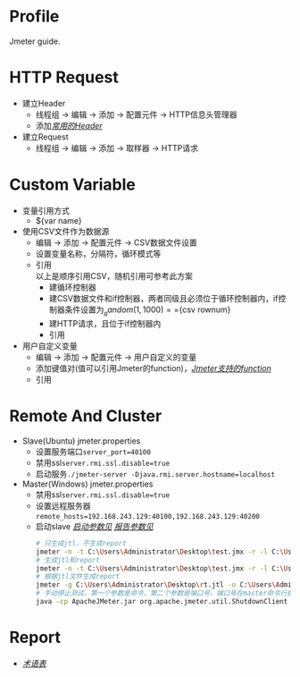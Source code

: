 # Profile
Jmeter guide.

# HTTP Request
  * 建立Header
    * 线程组 -> 编辑 -> 添加 -> 配置元件 -> HTTP信息头管理器
    * 添加[*常用的Header*](https://developer.mozilla.org/zh-CN/docs/Web/HTTP/Headers)
  * 建立Request
    * 线程组 -> 编辑 -> 添加 -> 取样器 -> HTTP请求

# Custom Variable
  * 变量引用方式
    * ${var name}
  * 使用CSV文件作为数据源
    * 编辑 -> 添加 -> 配置元件 -> CSV数据文件设置
    * 设置变量名称，分隔符，循环模式等
    * 引用  
    以上是顺序引用CSV，随机引用可参考此方案
      * 建循环控制器
      * 建CSV数据文件和if控制器，两者同级且必须位于循环控制器内，if控制器条件设置为${__Random(1,1000)}==${csv rownum}
      * 建HTTP请求，且位于if控制器内
      * 引用
  * 用户自定义变量
    * 编辑 -> 添加 -> 配置元件 -> 用户自定义的变量
    * 添加键值对(值可以引用Jmeter的function)，[*Jmeter支持的function*](https://jmeter.apache.org/usermanual/functions.html#functions)
    * 引用

# Remote And Cluster
  * Slave(Ubuntu)
    jmeter.properties
    * 设置服务端口```server_port=40100```
    * 禁用ssl```server.rmi.ssl.disable=true```
    * 启动服务```./jmeter-server -Djava.rmi.server.hostname=localhost```
  * Master(Windows)
    jmeter.properties
    * 禁用ssl```server.rmi.ssl.disable=true```
    * 设置远程服务器```remote_hosts=192.168.243.129:40100,192.168.243.129:40200```
    * 启动slave
      [*启动参数见*](https://jmeter.apache.org/usermanual/get-started.html#options)
      [*报告参数见*](https://jmeter.apache.org/usermanual/generating-dashboard.html#sample_configuration)
      ```bash
      # 只生成jtl，不生成report
      jmeter -n -t C:\Users\Administrator\Desktop\test.jmx -r -l C:\Users\Administrator\Desktop\rt.jtl
      # 生成jtl和report
      jmeter -n -t C:\Users\Administrator\Desktop\test.jmx -r -l C:\Users\Administrator\Desktop\rt.jtl -e -o C:\Users\Administrator\Desktop\report
      # 根据jtl文件生成report
      jmeter -g C:\Users\Administrator\Desktop\rt.jtl -o C:\Users\Administrator\Desktop\report
      # 手动停止测试，第一个参数是命令，第二个参数是端口号，端口号在master命令行启动时显示
      java -cp ApacheJMeter.jar org.apache.jmeter.util.ShutdownClient StopTestNow 4445
      ```

# Report
  * [*术语表*](https://jmeter.apache.org/usermanual/glossary.html)